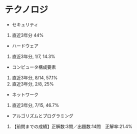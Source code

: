 # テクノロジ
- セキュリティ
1. 直近3年分 44%

-  ハードウェア
1. 直近3年分, 1/7, 14.3%

- コンピュータ構成要素
1. 直近3年分, 8/14, 57.1%
2. 直近3年分, 2/8, 25%

- ネットワーク
1. 直近3年分, 7/15, 46.7%

- アルゴリズムとプログラミング
1. 【前問までの成績】正解数:3問／出題数:14問　正解率:21.4%
